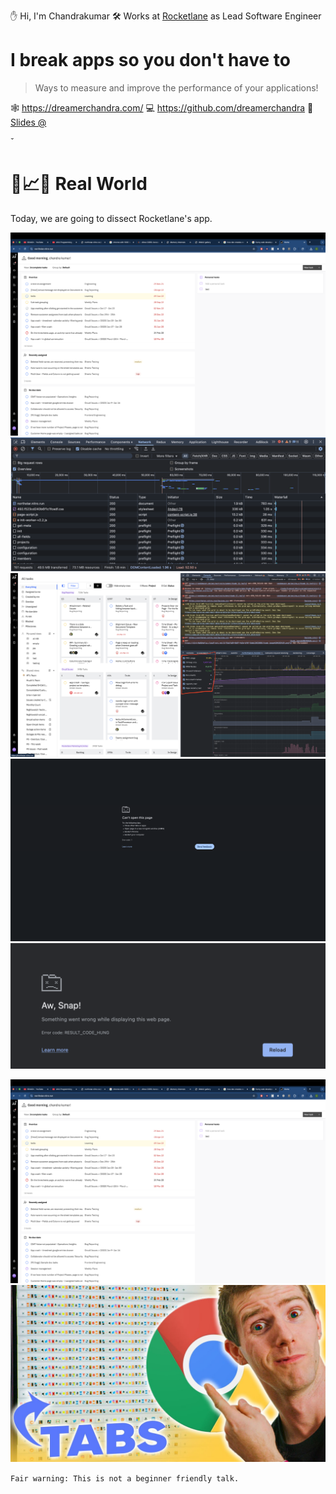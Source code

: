 








✋ Hi, I'm Chandrakumar
🛠️ Works at [Rocketlane](https://rocketlane.com/) as Lead Software Engineer



# I break apps so you don't have to

> Ways to measure and improve the performance of your applications!



🕸️ https://dreamerchandra.com/
💻 https://github.com/dreamerchandra
🛝 [Slides @](https://github.com/dreamerchandra/react-talk)



























̌

# 🥶📈😤 Real World
Today, we are going to dissect Rocketlane's app.

![Home Page](1/image-1.png)
![Initial Page Load](1/page-load.png)
![Memory usage](1/memory.png)
![Crash Page](1/crash.png)
![aw snap](1/aw-snap.png)


![How I imagine the user](1/image-1.png)
![How user uses it](1/some-dude.png)

`Fair warning: This is not a beginner friendly talk.`


